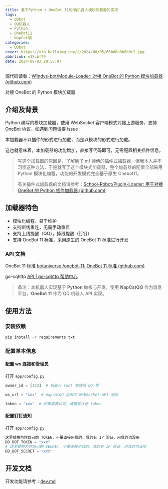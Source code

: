 ```yaml
---
title: 基于Python + OneBot 11的QQ机器人模块加载器的实现
tags:
  - QQbot
  - QQ机器人
  - Python
  - Onebot11
  - NapCatQQ
categories:
  - QQbot
cover: https://vip.helloimg.com/i/2024/08/05/66b06a6b8b0c2.jpg
abbrlink: e35cbf79
date: 2024-08-03 20:55:07
---
```


源代码请看：[W1ndys-bot/Module-Loader: 对接 OneBot 的 Python 模块加载器 (github.com)](https://github.com/W1ndys-bot/Module-Loader?tab=readme-ov-file#/)

对接 OneBot 的 Python 模块加载器

## 介绍及背景

Python 编写的模块加载器，使用 WebSocket 客户端模式对接上游服务，支持 OneBot 协议，如遇到问题请提 issue

本加载器不以插件的形式进行加载，而是以模块的形式进行加载。

这也就意味着，本加载器的功能增加，直接写代码即可，无需配置相关插件信息。

> 写这个加载器的原因是，了解到了 mf 师傅的插件式加载器，但我本人并不习惯这种方法，于是就写了这个模块式加载器，整个加载器的配置全部采用 Python 模块化编程，功能的开发模式完全基于原生 Onebot11。
>
> 有关插件式加载器的文档请参考：[School-Robot/Plugin-Loader: 用于对接 OneBot 的 Python 插件加载器 (github.com)](https://github.com/School-Robot/Plugin-Loader)

## 加载器特色

- 模块化编程，易于维护
- 支持断线重连，无需手动重启
- 支持上线提醒（QQ），掉线提醒（钉钉）
- 支持 OneBot 11 标准，采用原生的 OneBot 11 标准进行开发

### API 文档

OneBot 11 标准 [botuniverse /onebot-11: OneBot 11 标准 (github.com)](https://github.com/botuniverse/onebot-11#/)

go-cqhttp [API | go-cqhttp 帮助中心](https://docs.go-cqhttp.org/api/)

> 备注：本机器人实现基于 **Python** 做核心开发，使用 **NapCatQQ** 作为消息平台，**OneBot 11** 作为 QQ 机器人 API 实现。

## 使用方法

### 安装依赖

```bash
pip install -r requirements.txt
```

### 配置基本信息

#### 配置 ws 连接和管理员

打开 `app/config.py`

```python
owner_id = [123]  # 机器人 root 管理员 QQ 号

ws_url = "xxx"  # napcatQQ 监听的 WebSocket API 地址

token = "xxx"  # 如果需要认证，请填写认证 token
```

#### 配置钉钉通知

打开 `app/config.py`

```python
这里替换为你自己的 TOKEN，不要直接用我的，我的有 IP 验证，用我的也没用
DD_BOT_TOKEN = "xxx"
# 这里替换为你自己的 SECRET，不要直接用我的，我的有 IP 验证，用我的也没用
DD_BOT_SECRET = "xxx"
```

## 开发文档

开发功能请参考：[dev.md](dev.md)
